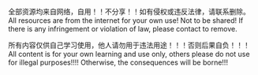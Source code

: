 全部资源均来自网络，自用！！不分享！！如有侵权或违反法律，请联系删除。
All resources are from the internet for your own use! Not to be shared! If there is any infringement or violation of law, please contact to remove.

所有内容仅供自己学习使用，他人请勿用于违法用途！！！否则后果自负！！！
All content is for your own learning and use only, others please do not use for illegal purposes!!!! Otherwise, the consequences will be borne!!!
